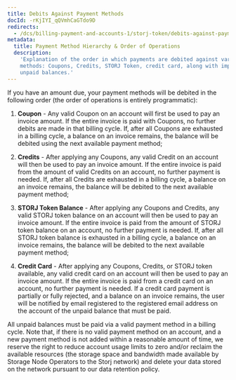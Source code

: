 ```yaml
---
title: Debits Against Payment Methods
docId: -rKjIYI_qQVmhCaGTdo9D
redirects:
  - /dcs/billing-payment-and-accounts-1/storj-token/debits-against-payment-methods
metadata:
  title: Payment Method Hierarchy & Order of Operations
  description:
    'Explanation of the order in which payments are debited against various
    methods: Coupons, Credits, STORJ Token, credit card, along with implications of
    unpaid balances.'
---
```


If you have an amount due, your payment methods will be debited in the following order (the order of operations is entirely programmatic):

1.  **Coupon** - Any valid Coupon on an account will first be used to pay an invoice amount. If the entire invoice is paid with Coupons, no further debits are made in that billing cycle. If, after all Coupons are exhausted in a billing cycle, a balance on an invoice remains, the balance will be debited using the next available payment method;

2.  **Credits** - After applying any Coupons, any valid Credit on an account will then be used to pay an invoice amount. If the entire invoice is paid from the amount of valid Credits on an account, no further payment is needed. If, after all Credits are exhausted in a billing cycle, a balance on an invoice remains, the balance will be debited to the next available payment method;

3.  **STORJ Token Balance** - After applying any Coupons and Credits, any valid STORJ token balance on an account will then be used to pay an invoice amount. If the entire invoice is paid from the amount of STORJ token balance on an account, no further payment is needed. If, after all STORJ token balance is exhausted in a billing cycle, a balance on an invoice remains, the balance will be debited to the next available payment method;

4.  **Credit Card** - After applying any Coupons, Credits, or STORJ token available, any valid credit card on an account will then be used to pay an invoice amount. If the entire invoice is paid from a credit card on an account, no further payment is needed. If a credit card payment is partially or fully rejected, and a balance on an invoice remains, the user will be notified by email registered to the registered email address on the account of the unpaid balance that must be paid.

All unpaid balances must be paid via a valid payment method in a billing cycle. Note that, if there is no valid payment method on an account, and a new payment method is not added within a reasonable amount of time, we reserve the right to reduce account usage limits to zero and/or reclaim the available resources (the storage space and bandwidth made available by Storage Node Operators to the Storj network) and delete your data stored on the network pursuant to our data retention policy.
